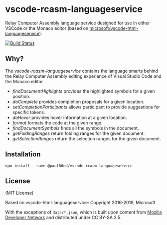 # vscode-rcasm-languageservice

Relay Computer Assembly language service designed for use in either VSCode or the Monaco editor
(based on [microsoft/vscode-html-languageservice](https://github.com/microsoft/vscode-html-languageservice)).

[![Build Status](https://github.com/paul80nd/vscode-rcasm-languageservice/workflows/Node%20CI/badge.svg)](https://github.com/paul80nd/vscode-rcasm-languageservice/actions)

Why?
----

The _vscode-rcasm-languageservice_ contains the language smarts behind the Relay Computer Assembly editing experience of Visual Studio Code
and the Monaco editor.

- *findDocumentHighlights* provides the highlighted symbols for a given position.
- *doComplete* provides completion proposals for a given location.
- *setCompletionParticipants* allows participant to provide suggestions for specific tokens.
- *doHover* provides hover information at a given location.
- *format* formats the code at the given range.
- *findDocumentSymbols* finds all the symbols in the document.
- *getFoldingRanges* return folding ranges for the given document.
- *getSelectionRanges* return the selection ranges for the given document.

Installation
------------

    npm install --save @paul80nd/vscode-rcasm-languageservice

License
-------

(MIT License)

Based on vscode-html-languageservice:
Copyright 2016-2019, Microsoft

With the exceptions of `data/*.json`, which is built upon content from [Mozilla Developer Network](https://developer.mozilla.org/en-US/docs/Web)
and distributed under CC BY-SA 2.5.
